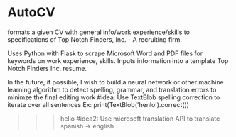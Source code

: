 # AutoCV
formats a given CV with general info/work experience/skills to specifications of Top Notch Finders, Inc. - A recruiting firm. 

Uses Python with Flask to scrape Microsoft Word and PDF files for keywords on work experience, skills. Inputs information into a template Top Notch Finders Inc. resume. 

In the future, if possible, I wish to build a neural network or other machine learning algorithm to detect spelling, grammar, and translation errors to minimze the final editing work
#idea:
Use TextBlob spelling correction to iterate over all sentences
Ex: 
print(TextBlob('henlo').correct())
>>>hello
#idea2:
Use microsoft translation API to translate spanish -> english
